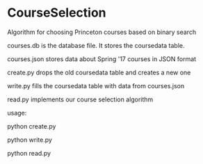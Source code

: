 # CourseSelection
Algorithm for choosing Princeton courses based on binary search

courses.db is the database file. It stores the coursedata table.

courses.json stores data about Spring '17 courses in JSON format

create.py drops the old coursedata table and creates a new one

write.py fills the coursedata table with data from courses.json

read.py implements our course selection algorithm

usage:

python create.py

python write.py

python read.py

